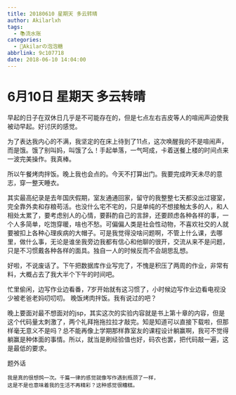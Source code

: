 ```yaml
---
title: 20180610 星期天 多云转晴
author: Akilarlxh
tags:
  - 📚流水账
categories:
  - 🍬Akilarの泡泡糖
abbrlink: 9c107718
date: 2018-06-10 14:04:00
---
```

  # 6月10日 星期天 多云转晴
  
早起的日子在双休日几乎是不可能存在的，但是七点左右吉皮等人的喧闹声迫使我被动早起。好讨厌的感觉。

为了表达我内心的不满，我坚定的在床上待到了11点，这次唤醒我的不是喧闹声，而是饿。饿了别叫妈，叫饿了么！手起单落，一气呵成，卡着送餐上楼的时间点来一波完美操作。我真棒。

所以午餐烤肉拌饭。晚上我也会点的。今天不打算出门。我要完成昨天未尽的意志，穿一整天睡衣。

其实最高纪录是去年国庆假期，室友通通回家，留守的我整整七天都没出过寝室，完全靠外卖和存粮苟活。也没什么宅不宅的，只是单纯的不想接触太多的人，和人相处太累了，要考虑别人的心情，要斟酌自己的言辞，还要顾虑各种各样的事，一个人多简单，吃饱穿暖，啥也不愁。可偏偏人类是社会性动物，不喜欢社交的人就要被扣上各种心理疾病的大帽子。可是我觉得没啥问题啊，不管上什么课，去哪里，做什么事，无论是谁坐我旁边我都有信心和他聊的很开，交流从来不是问题，只是不习惯戴各种各样的面具。独自一人的时候反而不会胡思乱想。

好啦，不说废话了。下午把数据库作业写完了，不愧是积压了两周的作业，非常有料，大概占去了我大半个下午的时间吧。

忙里偷闲，边写作业边看番，7岁开始就有这习惯了，小时候边写作业边看电视没少被老爸老妈叨叨叨。
晚饭烤肉拌饭。我有说过的吧？

晚上要面对最不想面对的jsp，其实这次的实验内容就是书上第十章的内容，但是这个代码量太刺激了，两个礼拜拖拖拉拉才敲完。知是知道可以直接下载啦，但那样毫无意义不是吗？总不能再像上学期那样靠室友的课程设计躺赢啊，我可不觉得躺赢是种体面的事情。所以，就当是刷经验值也好，码农也罢，把代码敲一遍，这是最低的要求。

题外话
```
我是真的很想鸽一次。千篇一律的感觉就像写作遇到瓶颈了一样，
这是不是也意味着我的生活不再精彩？这种感觉很糟糕。
```